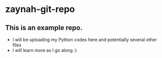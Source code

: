 # zaynah-git-repo
## This is an example repo.
- I will be uploading my Python codes here and potentially several other files
- I will learn more as I go along :)

